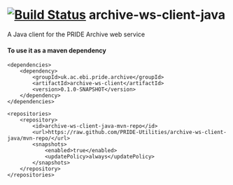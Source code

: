 [![Build Status](https://travis-ci.org/PRIDE-Archive/web-service-example-client.svg?branch=master)](https://travis-ci.org/PRIDE-Archive/web-service-example-client)
archive-ws-client-java
======================

A Java client for the PRIDE Archive web service

#### To use it as a maven dependency  

    <dependencies>
        <dependency>
            <groupId>uk.ac.ebi.pride.archive</groupId>
            <artifactId>archive-ws-client</artifactId>
            <version>0.1.0-SNAPSHOT</version>
        </dependency>
    </dependencies>
    
    <repositories>
        <repository>
            <id>archive-ws-client-java-mvn-repo</id>
            <url>https://raw.github.com/PRIDE-Utilities/archive-ws-client-java/mvn-repo/</url>
            <snapshots>
                <enabled>true</enabled>
                <updatePolicy>always</updatePolicy>
            </snapshots>
        </repository>
    </repositories>


    
